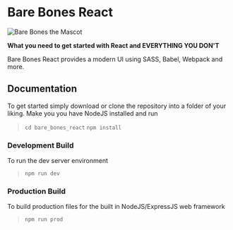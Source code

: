 # Bare Bones React

![Bare Bones the Mascot](https://github.com/chawk/bare_bones_react/blob/master/dist/img/logo.png?raw=true)

**What you need to get started with React and EVERYTHING YOU DON'T**

Bare Bones React provides a modern UI using SASS, Babel, Webpack and more.  

## Documentation

To get started simply download or clone the repository into a folder of your liking.  Make you you have NodeJS installed and run

> `cd bare_bones_react`
> `npm install`

### Development Build

To run the dev server environment

> `npm run dev`

### Production Build

To build production files for the built in NodeJS/ExpressJS web framework

> `npm run prod`


